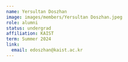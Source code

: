 ```yaml
---
name: Yersultan Doszhan
image: images/members/Yersultan Doszhan.jpeg
role: alumni
status: undergrad
affiliation: KAIST
term: Summer 2024
link:
  email: edoszhan@kaist.ac.kr
---
```

